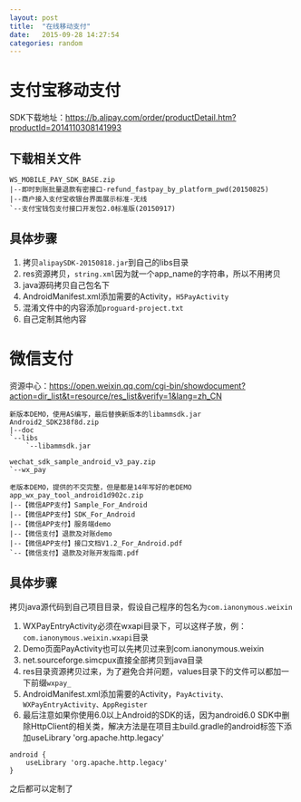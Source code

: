 ```yaml
---
layout: post
title:  "在线移动支付"
date:   2015-09-28 14:27:54
categories: random
---
```


# 支付宝移动支付

SDK下载地址：https://b.alipay.com/order/productDetail.htm?productId=2014110308141993

## 下载相关文件

```
WS_MOBILE_PAY_SDK_BASE.zip
|--即时到账批量退款有密接口-refund_fastpay_by_platform_pwd(20150825)
|--商户接入支付宝收银台界面展示标准-无线
`--支付宝钱包支付接口开发包2.0标准版(20150917)
```

## 具体步骤

1. 拷贝`alipaySDK-20150818.jar`到自己的libs目录
1. res资源拷贝，`string.xml`因为就一个app_name的字符串，所以不用拷贝
1. java源码拷贝自己包名下
1. AndroidManifest.xml添加需要的Activity，`H5PayActivity`
1. 混淆文件中的内容添加`proguard-project.txt`
1. 自己定制其他内容

# 微信支付

资源中心：https://open.weixin.qq.com/cgi-bin/showdocument?action=dir_list&t=resource/res_list&verify=1&lang=zh_CN

```
新版本DEMO，使用AS编写，最后替换新版本的libammsdk.jar
Android2_SDK238f8d.zip
|--doc
`--libs
    `--libammsdk.jar

wechat_sdk_sample_android_v3_pay.zip
`--wx_pay
```

```
老版本DEMO，提供的不交完整，但是都是14年写好的老DEMO
app_wx_pay_tool_android1d902c.zip
|--【微信APP支付】Sample_For_Android
|--【微信APP支付】SDK_For_Android
|--【微信APP支付】服务端demo
|--【微信支付】退款及对账demo
|--【微信APP支付】接口文档V1.2_For_Android.pdf
`--【微信支付】退款及对账开发指南.pdf
```

## 具体步骤

拷贝java源代码到自己项目目录，假设自己程序的包名为`com.ianonymous.weixin`

1. WXPayEntryActivity必须在wxapi目录下，可以这样子放，例：`com.ianonymous.weixin.wxapi`目录
1. Demo页面PayActivity也可以先拷贝过来到com.ianonymous.weixin
1. net.sourceforge.simcpux直接全部拷贝到java目录
1. res目录资源拷贝过来，为了避免合并问题，values目录下的文件可以都加一下前缀`wxpay_`
1. AndroidManifest.xml添加需要的Activity，`PayActivity、WXPayEntryActivity、AppRegister`
1. 最后注意如果你使用6.0以上Android的SDK的话，因为android6.0 SDK中删除HttpClient的相关类，解决方法是在项目主build.gradle的android标签下添加useLibrary 'org.apache.http.legacy'

```
android {
    useLibrary 'org.apache.http.legacy'
}
```
之后都可以定制了
